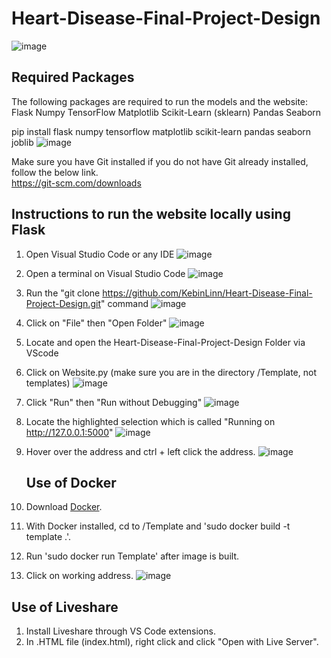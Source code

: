 # Heart-Disease-Final-Project-Design
![image](https://github.com/KebinLinn/Heart-Disease-Final-Project-Design/assets/97716641/3a6eed4a-2f44-4e4c-915d-71b22d00fdd1)

## **Required Packages**
The following packages are required to run the models and the website:
Flask
Numpy
TensorFlow
Matplotlib
Scikit-Learn (sklearn)
Pandas
Seaborn

pip install flask numpy tensorflow matplotlib scikit-learn pandas seaborn joblib
![image](https://github.com/KebinLinn/Diabetes/assets/97716641/5faba6b3-658d-4657-86e7-3341acb8136f)

Make sure you have Git installed if you do not have Git already installed, follow the below link.   
https://git-scm.com/downloads   

## **Instructions to run the website locally using Flask**
1. Open Visual Studio Code or any IDE
   ![image](https://github.com/KebinLinn/Diabetes/assets/97716641/19d88ffe-0a8d-4a05-97d7-86a9f325ee11)
2. Open a terminal on Visual Studio Code
   ![image](https://github.com/KebinLinn/Diabetes/assets/97716641/7e14d11c-c3c6-4b15-90f5-80313020da34)    
3. Run the "git clone https://github.com/KebinLinn/Heart-Disease-Final-Project-Design.git" command
   ![image](https://github.com/KebinLinn/Heart-Disease-Final-Project-Design/assets/97716641/36bb9e74-fd7b-4a7c-8abf-a19e59b7d4af)
4. Click on "File" then "Open Folder"
   ![image](https://github.com/KebinLinn/Diabetes/assets/97716641/1198daab-7c18-4400-abb0-2f2a20d00d21)
5. Locate and open the Heart-Disease-Final-Project-Design Folder via VScode    
6. Click on Website.py (make sure you are in the directory /Template, not templates) 
  ![image](https://github.com/KebinLinn/Heart-Disease-Final-Project-Design/assets/97716641/47fc3178-a593-4ffd-8919-e670a99d3d6d)
7. Click "Run" then "Run without Debugging"
  ![image](https://github.com/KebinLinn/Heart-Disease-Final-Project-Design/assets/97716641/a75b0458-41a8-46c1-b77e-c469290bf4b0)
8. Locate the highlighted selection which is called "Running on http://127.0.0.1:5000"
   ![image](https://github.com/KebinLinn/Diabetes/assets/97716641/aac51dbe-38f1-4e8b-969f-996ab4bfeb81)
9. Hover over the address and ctrl + left click the address.
   ![image](https://github.com/KebinLinn/Diabetes/assets/97716641/d7321149-a2b5-474b-95d9-d5c367c29b5c)

   ## Use of Docker
1. Download [Docker](https://www.docker.com/).
2. With Docker installed, cd to /Template and 'sudo docker build -t template .'.
3. Run 'sudo docker run Template' after image is built.
4. Click on working address.
![image](https://cdn.discordapp.com/attachments/1202073693358915584/1217997691636678738/Screenshot_2024-03-14_at_5.46.35_PM.png?ex=66060fbe&is=65f39abe&hm=6b9516c6a4018fc13ee24fa79a90ebd2f48c3c6a557014a3fe9a726bbba99970&)

## Use of Liveshare
1. Install Liveshare through VS Code extensions.
2. In .HTML file (index.html), right click and click "Open with Live Server".



